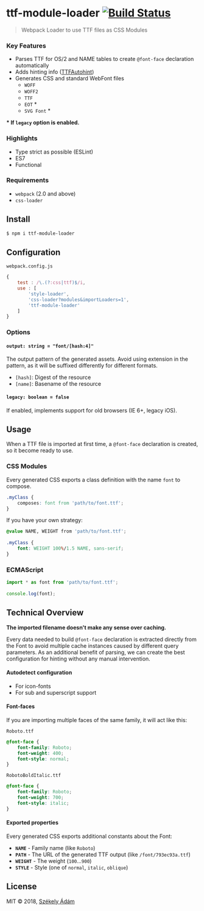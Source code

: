ttf-module-loader  [![Build Status][X]][Y]
=================

> Webpack Loader to use TTF files as CSS Modules

### Key Features

- Parses TTF for OS/2 and NAME tables to create `@font-face` declaration
  automatically
- Adds hinting info ([TTFAutohint][0])
- Generates CSS and standard WebFont files
  - `WOFF`
  - `WOFF2`
  - `TTF`
  - `EOT` \*
  - `SVG Font` \*

**\* If `legacy` option is enabled.**

### Highlights

- Type strict as possible (ESLint)
- ES7
- Functional

### Requirements

- `webpack` (2.0 and above)
- `css-loader`

## Install

```bash
$ npm i ttf-module-loader
```

## Configuration

`webpack.config.js`

```javascript 
{
    test : /\.(?:css|ttf)$/i,
    use : [
        'style-loader',
        'css-loader?modules&importLoaders=1',
        'ttf-module-loader'
    ]
}
```

### Options

#### `output: string = "font/[hash:4]"`

The output pattern of the generated assets. Avoid using extension in the pattern, 
as it will be suffixed differently for different formats.

- `[hash]`: Digest of the resource
- `[name]`: Basename of the resource

#### `legacy: boolean = false`

If enabled, implements support for old browsers (IE 6+, legacy iOS).

## Usage

When a TTF file is imported at first time, a `@font-face` declaration is 
created, so it become ready to use.

### CSS Modules

Every generated CSS exports a class definition with the name `font` to
compose.

```css
.myClass {
    composes: font from 'path/to/font.ttf';
}
```

If you have your own strategy:

```css
@value NAME, WEIGHT from 'path/to/font.ttf';
 
.myClass {
    font: WEIGHT 100%/1.5 NAME, sans-serif;
}
```

### ECMAScript

```javascript
import * as font from 'path/to/font.ttf';
 
console.log(font);
```

## Technical Overview

**The imported filename doesn't make any sense over caching.**
 
Every data needed to build `@font-face` declaration is extracted directly from
the Font to avoid multiple cache instances caused by different query 
parameters. As an additional benefit of parsing, we can create the best
configuration for hinting without any manual intervention.

#### Autodetect configuration

- For icon-fonts
- For sub and superscript support

#### Font-faces

If you are importing multiple faces of the same family, it will act like this:

`Roboto.ttf`

```css
@font-face {
    font-family: Roboto;
    font-weight: 400;
    font-style: normal;
}
```

`RobotoBoldItalic.ttf`

```css
@font-face {
    font-family: Roboto;
    font-weight: 700;
    font-style: italic;
}
```

#### Exported properties

Every generated CSS exports additional constants about the Font:

- **`NAME`** - Family name (like `Roboto`)
- **`PATH`** - The URL of the generated TTF output (like `/font/793ec93a.ttf`)
- **`WEIGHT`** - The weight (`100`...`900`)
- **`STYLE`** - Style (one of `normal`, `italic`, `oblique`)

## License

MIT © 2018, [Székely Ádám][Z]

[0]: https://www.freetype.org/ttfautohint/
[X]: https://api.travis-ci.com/enteocode/ttf-module-loader.svg?branch=master
[Y]: https://travis-ci.org/enteocode/ttf-module-loader
[Z]: https://github.com/enteocode

